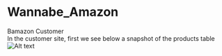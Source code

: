 # Wannabe_Amazon

Bamazon Customer</br>
In the customer site, first we see below a snapshot of the products table</br>
![Alt text]("screenshots/products_original.png?raw=true")
